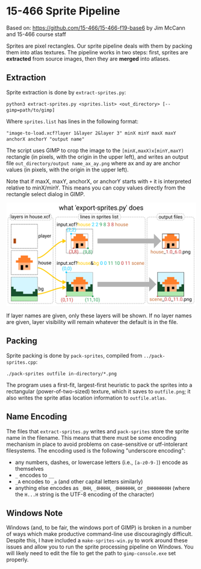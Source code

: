 # 15-466 Sprite Pipeline

Based on: https://github.com/15-466/15-466-f19-base6 by Jim McCann and 15-466 course staff

Sprites are pixel rectangles. Our sprite pipeline deals with them by packing them into atlas textures. The pipeline works in two steps: first, sprites are **extracted** from source images, then they are **merged** into atlases.

## Extraction

Sprite extraction is done by `extract-sprites.py`:

```
python3 extract-sprites.py <sprites.list> <out_directory> [--gimp=path/to/gimp]
```

Where `sprites.list` has lines in the following format:
```
"image-to-load.xcf?layer 1&layer 2&layer 3" minX minY maxX maxY anchorX anchorY "output name"
```

The script uses GIMP to crop the image to the `[minX,maxX)x[minY,maxY)` rectangle (in pixels, with the origin in the upper left), and writes an output file `out_directory/output name_ax_ay.png` where ax and ay are anchor values (in pixels, with the origin in the upper left).

Note that if maxX, maxY, anchorX, or anchorY starts with `+` it is interpreted relative to minX/minY. This means you can copy values directly from the rectangle select dialog in GIMP.

![illustration of extract-sprites.py operation](README-export-sprites.svg)

If layer names are given, only these layers will be shown. If no layer names are given, layer visibility will remain whatever the default is in the file.

## Packing

Sprite packing is done by `pack-sprites`, compiled from `../pack-sprites.cpp`:

```
./pack-sprites outfile in-directory/*.png
```

The program uses a first-fit, largest-first heuristic to pack the sprites into a rectangular (power-of-two-sized) texture, which it saves to `outfile.png`; it also writes the sprite atlas location information to `outfile.atlas`.

## Name Encoding

The files that `extract-sprites.py` writes and `pack-sprites` store the sprite name in the filename. This means that there must be some encoding mechanism in place to avoid problems on case-sensitive or utf-intolerant filesystems. The encoding used is the following "underscore encoding":

 - any numbers, dashes, or lowercase letters (i.e., `[a-z0-9-]`) encode as themselves
 - `_` encodes to `__`
 - `_A` encodes to `_a` (and other capital letters similarly)
 - anything else encodes as `_0HH`, `_0HHHH`, `_0HHHHHH`, or `_0HHHHHHHH` (where the `H...H` string is the UTF-8 encoding of the character)


## Windows Note

Windows (and, to be fair, the windows port of GIMP) is broken in a number of ways which make productive command-line use discouragingly difficult. Despite this, I have included a `make-sprites-win.py` to work around these issues and allow you to run the sprite processing pipeline on Windows. You will likely need to edit the file to get the path to `gimp-console.exe` set properly.
